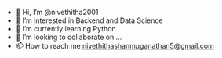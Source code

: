 - 👋 Hi, I’m @nivethitha2001
- 👀 I’m interested in Backend and Data Science
- 🌱 I’m currently learning Python
- 💞️ I’m looking to collaborate on ...
- 📫 How to reach me nivethithashanmuganathan5@gmail.com

<!---
nivethitha2001/nivethitha2001 is a ✨ special ✨ repository because its `README.md` (this file) appears on your GitHub profile.
You can click the Preview link to take a look at your changes.
--->
